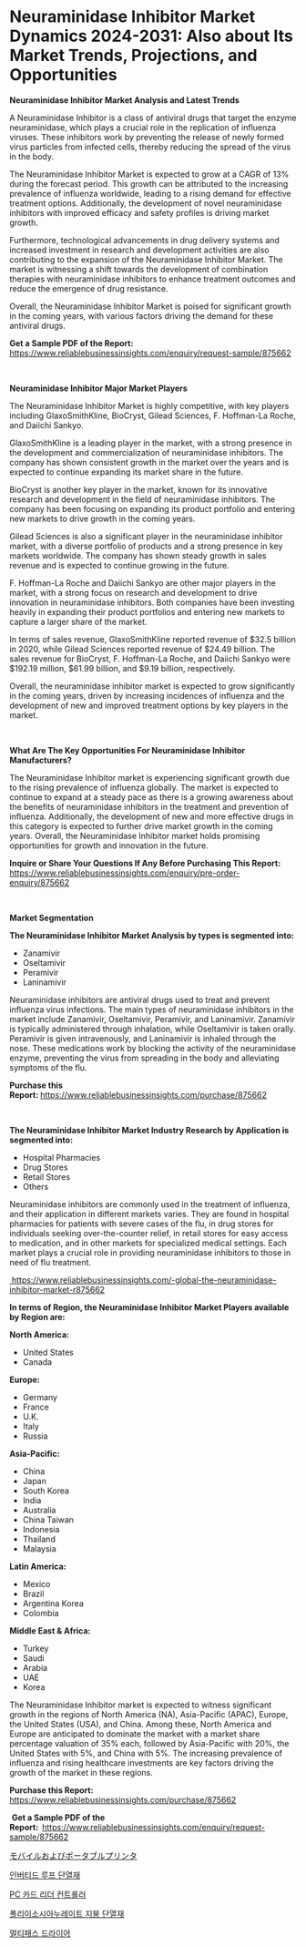 <p><h1>Neuraminidase Inhibitor Market Dynamics 2024-2031: Also about Its Market Trends, Projections, and Opportunities</h1></p><p><strong>Neuraminidase Inhibitor Market Analysis and Latest Trends</strong></p>
<p><p>A Neuraminidase Inhibitor is a class of antiviral drugs that target the enzyme neuraminidase, which plays a crucial role in the replication of influenza viruses. These inhibitors work by preventing the release of newly formed virus particles from infected cells, thereby reducing the spread of the virus in the body.</p><p>The Neuraminidase Inhibitor Market is expected to grow at a CAGR of 13% during the forecast period. This growth can be attributed to the increasing prevalence of influenza worldwide, leading to a rising demand for effective treatment options. Additionally, the development of novel neuraminidase inhibitors with improved efficacy and safety profiles is driving market growth.</p><p>Furthermore, technological advancements in drug delivery systems and increased investment in research and development activities are also contributing to the expansion of the Neuraminidase Inhibitor Market. The market is witnessing a shift towards the development of combination therapies with neuraminidase inhibitors to enhance treatment outcomes and reduce the emergence of drug resistance.</p><p>Overall, the Neuraminidase Inhibitor Market is poised for significant growth in the coming years, with various factors driving the demand for these antiviral drugs.</p></p>
<p><strong>Get a Sample PDF of the Report:&nbsp;</strong> <a href="https://www.reliablebusinessinsights.com/enquiry/request-sample/875662">https://www.reliablebusinessinsights.com/enquiry/request-sample/875662</a></p>
<p>&nbsp;</p>
<p><strong>Neuraminidase Inhibitor Major Market Players</strong></p>
<p><p>The Neuraminidase Inhibitor Market is highly competitive, with key players including GlaxoSmithKline, BioCryst, Gilead Sciences, F. Hoffman-La Roche, and Daiichi Sankyo. </p><p>GlaxoSmithKline is a leading player in the market, with a strong presence in the development and commercialization of neuraminidase inhibitors. The company has shown consistent growth in the market over the years and is expected to continue expanding its market share in the future. </p><p>BioCryst is another key player in the market, known for its innovative research and development in the field of neuraminidase inhibitors. The company has been focusing on expanding its product portfolio and entering new markets to drive growth in the coming years. </p><p>Gilead Sciences is also a significant player in the neuraminidase inhibitor market, with a diverse portfolio of products and a strong presence in key markets worldwide. The company has shown steady growth in sales revenue and is expected to continue growing in the future.</p><p>F. Hoffman-La Roche and Daiichi Sankyo are other major players in the market, with a strong focus on research and development to drive innovation in neuraminidase inhibitors. Both companies have been investing heavily in expanding their product portfolios and entering new markets to capture a larger share of the market.</p><p>In terms of sales revenue, GlaxoSmithKline reported revenue of $32.5 billion in 2020, while Gilead Sciences reported revenue of $24.49 billion. The sales revenue for BioCryst, F. Hoffman-La Roche, and Daiichi Sankyo were $192.19 million, $61.99 billion, and $9.19 billion, respectively. </p><p>Overall, the neuraminidase inhibitor market is expected to grow significantly in the coming years, driven by increasing incidences of influenza and the development of new and improved treatment options by key players in the market.</p></p>
<p>&nbsp;</p>
<p><strong>What Are The Key Opportunities For Neuraminidase Inhibitor Manufacturers?</strong></p>
<p><p>The Neuraminidase Inhibitor market is experiencing significant growth due to the rising prevalence of influenza globally. The market is expected to continue to expand at a steady pace as there is a growing awareness about the benefits of neuraminidase inhibitors in the treatment and prevention of influenza. Additionally, the development of new and more effective drugs in this category is expected to further drive market growth in the coming years. Overall, the Neuraminidase Inhibitor market holds promising opportunities for growth and innovation in the future.</p></p>
<p><strong>Inquire or Share Your Questions If Any Before Purchasing This Report:</strong> <a href="https://www.reliablebusinessinsights.com/enquiry/pre-order-enquiry/875662">https://www.reliablebusinessinsights.com/enquiry/pre-order-enquiry/875662</a></p>
<p>&nbsp;</p>
<p><strong>Market Segmentation</strong></p>
<p><strong>The Neuraminidase Inhibitor Market Analysis by types is segmented into:</strong></p>
<p><ul><li>Zanamivir</li><li>Oseltamivir</li><li>Peramivir</li><li>Laninamivir</li></ul></p>
<p><p>Neuraminidase inhibitors are antiviral drugs used to treat and prevent influenza virus infections. The main types of neuraminidase inhibitors in the market include Zanamivir, Oseltamivir, Peramivir, and Laninamivir. Zanamivir is typically administered through inhalation, while Oseltamivir is taken orally. Peramivir is given intravenously, and Laninamivir is inhaled through the nose. These medications work by blocking the activity of the neuraminidase enzyme, preventing the virus from spreading in the body and alleviating symptoms of the flu.</p></p>
<p><strong>Purchase this Report:&nbsp;</strong><a href="https://www.reliablebusinessinsights.com/purchase/875662">https://www.reliablebusinessinsights.com/purchase/875662</a></p>
<p>&nbsp;</p>
<p><strong>The Neuraminidase Inhibitor Market Industry Research by Application is segmented into:</strong></p>
<p><ul><li>Hospital Pharmacies</li><li>Drug Stores</li><li>Retail Stores</li><li>Others</li></ul></p>
<p><p>Neuraminidase inhibitors are commonly used in the treatment of influenza, and their application in different markets varies. They are found in hospital pharmacies for patients with severe cases of the flu, in drug stores for individuals seeking over-the-counter relief, in retail stores for easy access to medication, and in other markets for specialized medical settings. Each market plays a crucial role in providing neuraminidase inhibitors to those in need of flu treatment.</p></p>
<p><a href="https://www.reliablebusinessinsights.com/-global-the-neuraminidase-inhibitor-market-r875662">&nbsp;https://www.reliablebusinessinsights.com/-global-the-neuraminidase-inhibitor-market-r875662</a></p>
<p><strong>In terms of Region, the Neuraminidase Inhibitor Market Players available by Region are:</strong></p>
<p>
    <p> <strong> North America: </strong>
        <ul>
            <li>United States</li>
            <li>Canada</li>
        </ul>
        </p> 
    <p> <strong> Europe: </strong>
        <ul>
            <li>Germany</li>
            <li>France</li>
            <li>U.K.</li>
            <li>Italy</li>
            <li>Russia</li>
        </ul>
        </p> 
    <p> <strong> Asia-Pacific: </strong>
        <ul>
            <li>China</li>
            <li>Japan</li>
            <li>South Korea</li>
            <li>India</li>
            <li>Australia</li>
            <li>China Taiwan</li>
            <li>Indonesia</li>
            <li>Thailand</li>
            <li>Malaysia</li>
        </ul>
        </p> 
    <p> <strong> Latin America: </strong>
        <ul>
            <li>Mexico</li>
            <li>Brazil</li>
            <li>Argentina Korea</li>
            <li>Colombia</li>
        </ul>
        </p> 
    <p> <strong> Middle East & Africa: </strong>
        <ul>
            <li>Turkey</li>
            <li>Saudi</li>
            <li>Arabia</li>
            <li>UAE</li>
            <li>Korea</li>
        </ul>
    </p>
    </p>
<p><p>The Neuraminidase Inhibitor market is expected to witness significant growth in the regions of North America (NA), Asia-Pacific (APAC), Europe, the United States (USA), and China. Among these, North America and Europe are anticipated to dominate the market with a market share percentage valuation of 35% each, followed by Asia-Pacific with 20%, the United States with 5%, and China with 5%. The increasing prevalence of influenza and rising healthcare investments are key factors driving the growth of the market in these regions.</p></p>
<p><strong>Purchase this Report: </strong><a href="https://www.reliablebusinessinsights.com/purchase/875662">https://www.reliablebusinessinsights.com/purchase/875662</a></p>
<p>&nbsp;<strong>Get a Sample PDF of the Report:&nbsp;&nbsp;</strong><a href="https://www.reliablebusinessinsights.com/enquiry/request-sample/875662">https://www.reliablebusinessinsights.com/enquiry/request-sample/875662</a></p>
<p><strong></strong></p>
<p><p><a href="https://github.com/ksxzwxabcuynh011/Market-Research-Report-List-2/blob/main/2196381119088.md">モバイルおよびポータブルプリンタ</a></p><p><a href="https://github.com/puputanisa684/Market-Research-Report-List-1/blob/main/7476664112090.md">인버티드 루프 단열재</a></p><p><a href="https://medium.com/@pepo3k/%EA%B8%80%EB%A1%9C%EB%B2%8C-pc-%EC%B9%B4%EB%93%9C-%EB%A6%AC%EB%8D%94-%EC%BB%A8%ED%8A%B8%EB%A1%A4%EB%9F%AC-%EC%8B%9C%EC%9E%A5%EC%9D%80-2024%EB%85%84%EB%B6%80%ED%84%B0-2031%EB%85%84%EA%B9%8C%EC%A7%80-%EC%9D%98-%EC%97%B0%ED%8F%89%EA%B7%A0-%EC%84%B1%EC%9E%A5%EB%A5%A0-cagr-%EB%A1%9C-%EC%84%B1%EC%9E%A5%ED%95%A0-%EA%B2%83%EC%9C%BC%EB%A1%9C-%EC%98%88%EC%83%81%EB%90%A9%EB%8B%88%EB%8B%A4-99f92720c086">PC 카드 리더 컨트롤러</a></p><p><a href="https://github.com/bossladyaries0/Market-Research-Report-List-1/blob/main/5947714112091.md">폴리이소시아누레이트 지붕 단열재</a></p><p><a href="https://medium.com/@giovanileannon/2024%EB%85%84%EB%B6%80%ED%84%B0-2031%EB%85%84%EA%B9%8C%EC%A7%80%EC%9D%98-%EA%B8%B0%EA%B0%84-%EB%8F%99%EC%95%88-%EB%82%98%ED%83%80%EB%82%98%EB%8A%94-%EB%A9%80%ED%8B%B0-%ED%8C%A8%EC%8A%A4-%EA%B1%B4%EC%A1%B0%EA%B8%B0-%EC%8B%9C%EC%9E%A5%EC%9D%98-%EC%8B%A0%ED%9D%A5-%ED%8A%B8%EB%A0%8C%EB%93%9C%EC%99%80-%EB%AF%B8%EB%9E%98-%EC%A0%84%EB%A7%9D-6dee5b4e17c6">멀티패스 드라이어</a></p></p>